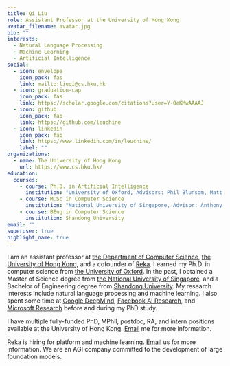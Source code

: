 ```yaml
---
title: Qi Liu
role: Assistant Professor at the University of Hong Kong
avatar_filename: avatar.jpg
bio: ""
interests:
  - Natural Language Processing
  - Machine Learning
  - Artificial Intelligence
social:
  - icon: envelope
    icon_pack: fas
    link: mailto:liuqi@cs.hku.hk
  - icon: graduation-cap
    icon_pack: fas
    link: https://scholar.google.com/citations?user=Y-OeKMwAAAAJ
  - icon: github
    icon_pack: fab
    link: https://github.com/leuchine
  - icon: linkedin
    icon_pack: fab
    link: https://www.linkedin.com/in/leuchine/
    label: ""
organizations:
  - name: The University of Hong Kong
    url: https://www.cs.hku.hk/
education:
  courses:
    - course: Ph.D. in Artificial Intelligence
      institution: "University of Oxford, Advisors: Phil Blunsom, Matt Kusner"
    - course: M.Sc in Computer Science
      institution: "National University of Singapore, Advisor: Anthony K.H. Tung"
    - course: BEng in Computer Science
      institution: Shandong University
email: ""
superuser: true
highlight_name: true
---
```

<p>I am an assistant professor at <a href="https://www.cs.hku.hk/">the Department of Computer Science</a>, <a href="https://www.hku.hk/">the University of Hong Kong</a>, and a cofounder of <a href="http://reka.ai/">Reka</a>. I earned my Ph.D. in
computer science from <a href="https://www.ox.ac.uk/">the University of Oxford</a>. In the past, I obtained a Master of Science degree from <a href="https://nus.edu.sg/">the National University of Singapore</a>, and a Bachelor of Engineering degree from <a href="https://www.sdu.edu.cn/">Shandong University</a>. My research interests include natural language processing and machine learning. I also spent some time at <a href="https://deepmind.com/">Google DeepMind</a>, <a href="https://research.facebook.com/">Facebook AI Research</a>, and <a href="https://www.microsoft.com/en-us/research/">Microsoft Research</a> before and during my PhD study.</p>

<p>I have multiple fully-funded PhD, MPhil, postdoc, RA, and intern positions available at the University of Hong Kong. <a href="mailto:liuqi@cs.hku.hk">Email</a> me for more information.</p>

<p>Reka is hiring for platform and machine learning. <a href="mailto:contact@reka.ai">Email</a> us for more information. We are an AGI company committed to the development of large foundation models.</p>

